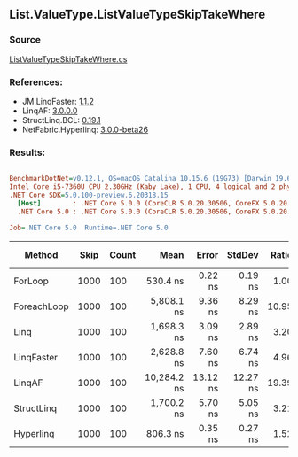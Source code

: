 ﻿## List.ValueType.ListValueTypeSkipTakeWhere

### Source
[ListValueTypeSkipTakeWhere.cs](../LinqBenchmarks/List/ValueType/ListValueTypeSkipTakeWhere.cs)

### References:
- JM.LinqFaster: [1.1.2](https://www.nuget.org/packages/JM.LinqFaster/1.1.2)
- LinqAF: [3.0.0.0](https://www.nuget.org/packages/LinqAF/3.0.0.0)
- StructLinq.BCL: [0.19.1](https://www.nuget.org/packages/StructLinq.BCL/0.19.1)
- NetFabric.Hyperlinq: [3.0.0-beta26](https://www.nuget.org/packages/NetFabric.Hyperlinq/3.0.0-beta26)

### Results:
``` ini

BenchmarkDotNet=v0.12.1, OS=macOS Catalina 10.15.6 (19G73) [Darwin 19.6.0]
Intel Core i5-7360U CPU 2.30GHz (Kaby Lake), 1 CPU, 4 logical and 2 physical cores
.NET Core SDK=5.0.100-preview.6.20318.15
  [Host]        : .NET Core 5.0.0 (CoreCLR 5.0.20.30506, CoreFX 5.0.20.30506), X64 RyuJIT
  .NET Core 5.0 : .NET Core 5.0.0 (CoreCLR 5.0.20.30506, CoreFX 5.0.20.30506), X64 RyuJIT

Job=.NET Core 5.0  Runtime=.NET Core 5.0  

```
|      Method | Skip | Count |        Mean |    Error |   StdDev | Ratio | RatioSD |  Gen 0 | Gen 1 | Gen 2 | Allocated |
|------------ |----- |------ |------------:|---------:|---------:|------:|--------:|-------:|------:|------:|----------:|
|     ForLoop | 1000 |   100 |    530.4 ns |  0.22 ns |  0.19 ns |  1.00 |    0.00 |      - |     - |     - |         - |
| ForeachLoop | 1000 |   100 |  5,808.1 ns |  9.36 ns |  8.29 ns | 10.95 |    0.02 | 0.0305 |     - |     - |      72 B |
|        Linq | 1000 |   100 |  1,698.3 ns |  3.09 ns |  2.89 ns |  3.20 |    0.01 | 0.1183 |     - |     - |     248 B |
|  LinqFaster | 1000 |   100 |  2,628.8 ns |  7.60 ns |  6.74 ns |  4.96 |    0.01 | 6.3171 |     - |     - |   13224 B |
|      LinqAF | 1000 |   100 | 10,284.2 ns | 13.12 ns | 12.27 ns | 19.39 |    0.02 |      - |     - |     - |         - |
|  StructLinq | 1000 |   100 |  1,700.2 ns |  5.70 ns |  5.05 ns |  3.21 |    0.01 | 0.0763 |     - |     - |     160 B |
|   Hyperlinq | 1000 |   100 |    806.3 ns |  0.35 ns |  0.27 ns |  1.52 |    0.00 |      - |     - |     - |         - |

